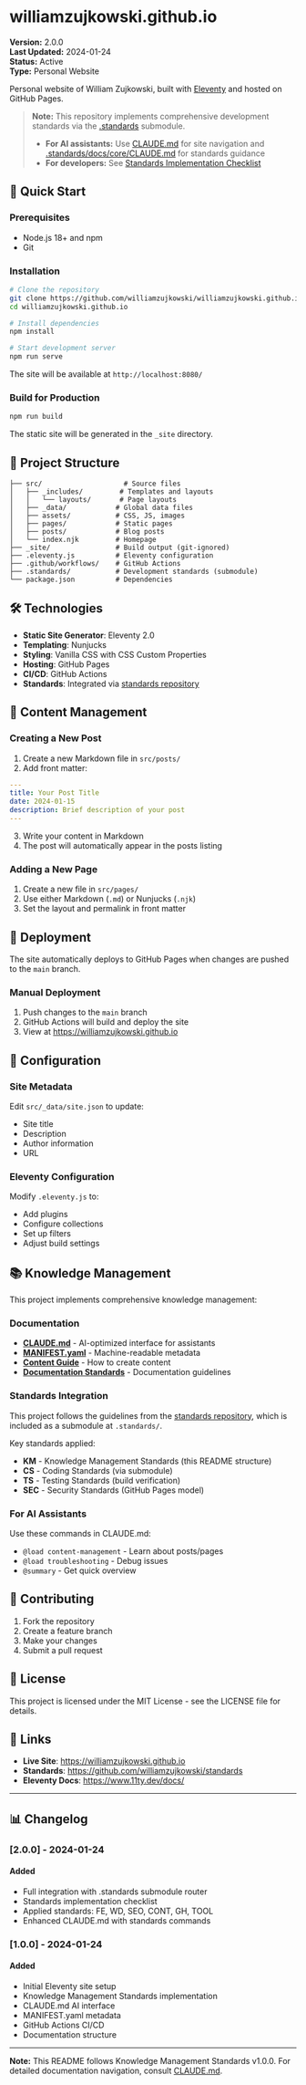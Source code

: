 # williamzujkowski.github.io

**Version:** 2.0.0  
**Last Updated:** 2024-01-24  
**Status:** Active  
**Type:** Personal Website

Personal website of William Zujkowski, built with [Eleventy](https://www.11ty.dev/) and hosted on GitHub Pages.

> **Note:** This repository implements comprehensive development standards via the [.standards](https://github.com/williamzujkowski/standards) submodule.
> 
> - **For AI assistants:** Use [CLAUDE.md](CLAUDE.md) for site navigation and [.standards/docs/core/CLAUDE.md](.standards/docs/core/CLAUDE.md) for standards guidance
> - **For developers:** See [Standards Implementation Checklist](docs/STANDARDS_IMPLEMENTATION_CHECKLIST.md)

## 🚀 Quick Start

### Prerequisites

- Node.js 18+ and npm
- Git

### Installation

```bash
# Clone the repository
git clone https://github.com/williamzujkowski/williamzujkowski.github.io.git
cd williamzujkowski.github.io

# Install dependencies
npm install

# Start development server
npm run serve
```

The site will be available at `http://localhost:8080/`

### Build for Production

```bash
npm run build
```

The static site will be generated in the `_site` directory.

## 📁 Project Structure

```
├── src/                    # Source files
│   ├── _includes/         # Templates and layouts
│   │   └── layouts/       # Page layouts
│   ├── _data/            # Global data files
│   ├── assets/           # CSS, JS, images
│   ├── pages/            # Static pages
│   ├── posts/            # Blog posts
│   └── index.njk         # Homepage
├── _site/                # Build output (git-ignored)
├── .eleventy.js          # Eleventy configuration
├── .github/workflows/    # GitHub Actions
├── .standards/           # Development standards (submodule)
└── package.json          # Dependencies
```

## 🛠️ Technologies

- **Static Site Generator**: Eleventy 2.0
- **Templating**: Nunjucks
- **Styling**: Vanilla CSS with CSS Custom Properties
- **Hosting**: GitHub Pages
- **CI/CD**: GitHub Actions
- **Standards**: Integrated via [standards repository](https://github.com/williamzujkowski/standards)

## 📝 Content Management

### Creating a New Post

1. Create a new Markdown file in `src/posts/`
2. Add front matter:

```yaml
---
title: Your Post Title
date: 2024-01-15
description: Brief description of your post
---
```

3. Write your content in Markdown
4. The post will automatically appear in the posts listing

### Adding a New Page

1. Create a new file in `src/pages/`
2. Use either Markdown (`.md`) or Nunjucks (`.njk`)
3. Set the layout and permalink in front matter

## 🚀 Deployment

The site automatically deploys to GitHub Pages when changes are pushed to the `main` branch.

### Manual Deployment

1. Push changes to the `main` branch
2. GitHub Actions will build and deploy the site
3. View at https://williamzujkowski.github.io

## 🔧 Configuration

### Site Metadata

Edit `src/_data/site.json` to update:
- Site title
- Description
- Author information
- URL

### Eleventy Configuration

Modify `.eleventy.js` to:
- Add plugins
- Configure collections
- Set up filters
- Adjust build settings

## 📚 Knowledge Management

This project implements comprehensive knowledge management:

### Documentation
- **[CLAUDE.md](CLAUDE.md)** - AI-optimized interface for assistants
- **[MANIFEST.yaml](MANIFEST.yaml)** - Machine-readable metadata
- **[Content Guide](docs/guides/CONTENT_GUIDE.md)** - How to create content
- **[Documentation Standards](docs/standards/SITE_DOCUMENTATION_STANDARDS.md)** - Documentation guidelines

### Standards Integration

This project follows the guidelines from the [standards repository](https://github.com/williamzujkowski/standards), which is included as a submodule at `.standards/`.

Key standards applied:
- **KM** - Knowledge Management Standards (this README structure)
- **CS** - Coding Standards (via submodule)
- **TS** - Testing Standards (build verification)
- **SEC** - Security Standards (GitHub Pages model)

### For AI Assistants

Use these commands in CLAUDE.md:
- `@load content-management` - Learn about posts/pages
- `@load troubleshooting` - Debug issues
- `@summary` - Get quick overview

## 🤝 Contributing

1. Fork the repository
2. Create a feature branch
3. Make your changes
4. Submit a pull request

## 📄 License

This project is licensed under the MIT License - see the LICENSE file for details.

## 🔗 Links

- **Live Site**: https://williamzujkowski.github.io
- **Standards**: https://github.com/williamzujkowski/standards
- **Eleventy Docs**: https://www.11ty.dev/docs/

---

## 📊 Changelog

### [2.0.0] - 2024-01-24
#### Added
- Full integration with .standards submodule router
- Standards implementation checklist
- Applied standards: FE, WD, SEO, CONT, GH, TOOL
- Enhanced CLAUDE.md with standards commands

### [1.0.0] - 2024-01-24
#### Added
- Initial Eleventy site setup
- Knowledge Management Standards implementation
- CLAUDE.md AI interface
- MANIFEST.yaml metadata
- GitHub Actions CI/CD
- Documentation structure

---

**Note:** This README follows Knowledge Management Standards v1.0.0. For detailed documentation navigation, consult [CLAUDE.md](CLAUDE.md).